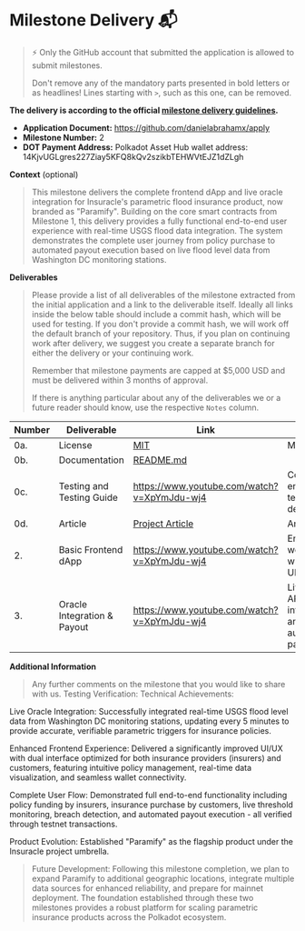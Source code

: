 
# Milestone Delivery 📬

> ⚡ Only the GitHub account that submitted the application is allowed to submit milestones. 
> 
> Don't remove any of the mandatory parts presented in bold letters or as headlines! Lines starting with `>`, such as this one, can be removed.

**The delivery is according to the official [milestone delivery guidelines](https://github.com/Polkadot-Fast-Grants/delivery/blob/master/delivery-guidelines.md).**  

* **Application Document:** https://github.com/danielabrahamx/apply
* **Milestone Number:**  2
* **DOT Payment Address:** Polkadot Asset Hub wallet address: 14KjvUGLgres227Ziay5KFQ8kQv2szikbTEHWVtEJZ1dZLgh

**Context** (optional)
> This milestone delivers the complete frontend dApp and live oracle integration for Insuracle's parametric flood insurance product, now branded as "Paramify". Building on the core smart contracts from Milestone 1, this delivery provides a fully functional end-to-end user experience with real-time USGS flood data integration. The system demonstrates the complete user journey from policy purchase to automated payout execution based on live flood level data from Washington DC monitoring stations.

**Deliverables**
> Please provide a list of all deliverables of the milestone extracted from the initial application and a link to the deliverable itself. Ideally all links inside the below table should include a commit hash, which will be used for testing. If you don't provide a commit hash, we will work off the default branch of your repository. Thus, if you plan on continuing work after delivery, we suggest you create a separate branch for either the delivery or your continuing work.
> 
> Remember that milestone payments are capped at $5,000 USD and must be delivered within 3 months of approval.
> 
> If there is anything particular about any of the deliverables we or a future reader should know, use the respective `Notes` column.

| Number | Deliverable | Link | Notes |
| ------------- | ------------- | ------------- |------------- |
| 0a. | License |[MIT](https://github.com/devdan98/Insuracle/blob/master/LICENSE)| MIT license| 
| 0b.  | Documentation |[README.md](https://github.com/devdan98/Insuracle/blob/master/README.md)|| 
| 0c.  | Testing and Testing Guide |https://www.youtube.com/watch?v=XpYmJdu-wj4|Complete end-to-end testing demonstration| 
| 0d.  | Article |[Project Article](https://tinyurl.com/24xuxhh9)|Article| 
| 2.  | Basic Frontend dApp |https://www.youtube.com/watch?v=XpYmJdu-wj4|Enhanced web interface with improved UI/UX| 
| 3.  | Oracle Integration & Payout |https://www.youtube.com/watch?v=XpYmJdu-wj4|Live USGS API integration and automated payouts|


**Additional Information**
> Any further comments on the milestone that you would like to share with us.
> Testing Verification:
Technical Achievements:

Live Oracle Integration: Successfully integrated real-time USGS flood level data from Washington DC monitoring stations, updating every 5 minutes to provide accurate, verifiable parametric triggers for insurance policies.

Enhanced Frontend Experience: Delivered a significantly improved UI/UX with dual interface optimized for both insurance providers (insurers) and customers, featuring intuitive policy management, real-time data visualization, and seamless wallet connectivity.

Complete User Flow: Demonstrated full end-to-end functionality including policy funding by insurers, insurance purchase by customers, live threshold monitoring, breach detection, and automated payout execution - all verified through testnet transactions.

Product Evolution: Established "Paramify" as the flagship product under the Insuracle project umbrella.

> Future Development:
Following this milestone completion, we plan to expand Paramify to additional geographic locations, integrate multiple data sources for enhanced reliability, and prepare for mainnet deployment. The foundation established through these two milestones provides a robust platform for scaling parametric insurance products across the Polkadot ecosystem.
